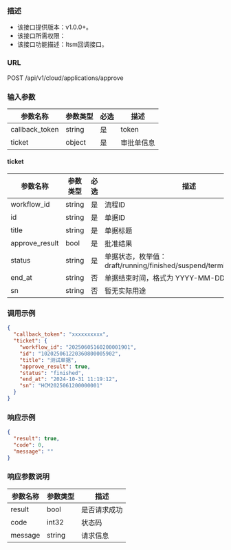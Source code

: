 ### 描述

- 该接口提供版本：v1.0.0+。
- 该接口所需权限：
- 该接口功能描述：Itsm回调接口。

### URL

POST /api/v1/cloud/applications/approve

### 输入参数

| 参数名称           | 参数类型   | 必选 | 描述    |
|----------------|--------|----|-------|
| callback_token | string | 是  | token |
| ticket         | object | 是  | 审批单信息 |

#### ticket

| 参数名称           | 参数类型   | 必选 | 描述                                                          |
|----------------|--------|----|-------------------------------------------------------------|
| workflow_id    | string | 是  | 流程ID                                                        |
| id             | string | 是  | 单据ID                                                        |
| title          | string | 是  | 单据标题                                                        |
| approve_result | bool   | 是  | 批准结果                                                        |
| status         | string | 是  | 单据状态，枚举值：draft/running/finished/suspend/termination/revoked |
| end_at         | string | 否  | 单据结束时间，格式为 YYYY-MM-DD HH:MM:SS                              |
| sn             | string | 否  | 暂无实际用途                                                      |

### 调用示例

```json
{
  "callback_token": "xxxxxxxxxx",
  "ticket": {
    "workflow_id": "20250605160200001901",
    "id": "102025061220360800005902",
    "title": "测试单据",
    "approve_result": true,
    "status": "finished",
    "end_at": "2024-10-31 11:19:12",
    "sn": "HCM2025061200000001"
  }
}
```

### 响应示例

```json
{
  "result": true,
  "code": 0,
  "message": ""
}
```

### 响应参数说明

| 参数名称    | 参数类型   | 描述     |
|---------|--------|--------|
| result  | bool   | 是否请求成功 |
| code    | int32  | 状态码    |
| message | string | 请求信息   |
